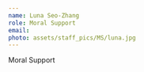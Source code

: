 ```yaml
---
name: Luna Seo-Zhang
role: Moral Support
email: 
photo: assets/staff_pics/MS/luna.jpg
---
```


Moral Support